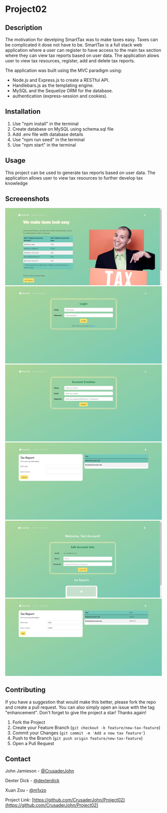 # Project02

## Description

The motivation for develping SmartTax was to make taxes easy. Taxes can be complicated it dose not have to be.
SmartTax is a full stack web application where a user can register to have access to the main tax section where they can view tax reports based on user data. The application alows user to view tax resources, register, add and delete tax reports.

The application was built using the MVC paradigm using:

-   Node.js and Express.js to create a RESTful API.
-   Handlebars.js as the templating engine.
-   MySQL and the Sequelize ORM for the database.
-   authentication (express-session and cookies).

## Installation

1. Use "npm install" in the terminal
2. Create database on MySQL using schema.sql file
3. Add .env file with database details
4. Use "npm run seed" in the terminal
5. Use "npm start" in the terminal

## Usage

This project can be used to generate tax reports based on user data. The application allows user to view tax resources to further develop tax knowledge

## Screeenshots

![Home page](./public/images/captures_chrome-capture-2023-1-2-1.png)
![Login page](./public/images/captures_chrome-capture-2023-1-2-2.png)
![Signup page](./public/images/captures_chrome-capture-2023-1-2-3.png)
![Tax Report page](./public/images/captures_chrome-capture-2023-1-2-4.png)
![Account page](./public/images/captures_chrome-capture-2023-1-2-5.png)
![Eddit Tax Report page](./public/images/captures_chrome-capture-2023-1-2-6.png)

## Contributing

If you have a suggestion that would make this better, please fork the repo and create a pull request. You can also simply open an issue with the tag "enhancement".
Don't forget to give the project a star! Thanks again!

1. Fork the Project
2. Create your Feature Branch (`git checkout -b feature/new-tax-feature`)
3. Commit your Changes (`git commit -m 'Add a new tax feature'`)
4. Push to the Branch (`git push origin feature/new-tax-feature`)
5. Open a Pull Request

## Contact

John Jamieson - [@CrusaderJohn](https://github.com/CrusaderJohn)

Dexter Dick - [@dexterdick](https://github.com/dexterdick)

Xuan Zou - [@m1xzo](https://github.com/m1xzo)

Project Link: [https://github.com/CrusaderJohn/Project02](https://github.com/CrusaderJohn/Project02)
